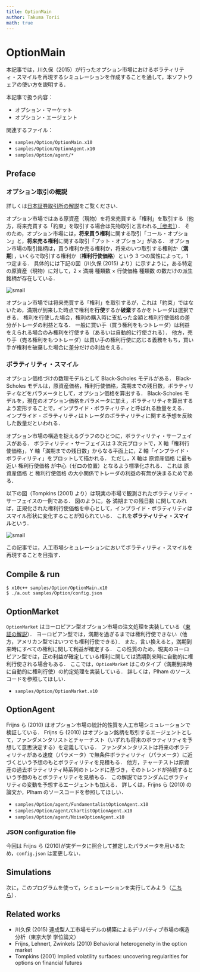 ```yaml
---
title: OptionMain
author: Takuma Torii
math: true
---
```


# OptionMain

本記事では，川久保（2015）が行ったオプション市場におけるボラティリティ・スマイルを再現するシミュレーションを作成することを通して，本ソフトウェアの使い方を説明する．

本記事で扱う内容：

  * オプション・マーケット
  * オプション・エージェント

関連するファイル：

  * `samples/Option/OptionMain.x10`
  * `samples/Option/OptionAgent.x10`
  * `samples/Option/agent/*`


## Preface

### オプション取引の概説

詳しくは[日本証券取引所の解説](http://www.jpx.co.jp/derivatives/options/)をご覧ください．

オプション市場ではある原資産（現物）を将来売買する「権利」を取引する（他方，将来売買する「約束」を取引する場合は先物取引と言われる[［参考］](http://www.jpx.co.jp/derivatives/options/outline/#heading_3)）．
そのため，オプション市場には，**将来買う権利**に関する取引「コール・オプション」と，**将来売る権利**に関する取引「プット・オプション」がある．
オプション市場の取引銘柄は，買う権利か売る権利か，将来のいつ取引する権利か（**満期**），いくらで取引する権利か（**権利行使価格**）という 3 つの属性によって，1 つ定まる．
具体的には下記の図（川久保 (2015) より）に示すように，ある特定の原資産（現物）に対して，2 × 満期 種類数 × 行使価格 種類数 の数だけの派生銘柄が存在している．

![small](/tutorial/OptionMain.figs/fig01.png)

オプション市場では将来売買する「権利」を取引するが，これは「約束」ではないため，満期が到来した時点で権利を**行使**するか**破棄**するかをトレーダは選択できる．
権利を行使した場合，権利の購入時に支払った金額と権利行使価格の差分がトレーダの利益となる．
一般に買い手（買う権利をもつトレーダ）は利益をえられる場合のみ権利を行使する（あるいは自動的に行使される）．
他方，売り手（売る権利をもつトレーダ）は買い手の権利行使に応じる義務をもち，買い手が権利を破棄した場合に差分だけの利益をえる．


### ボラティリティ・スマイル

オプション価格づけの数理モデルとして Black-Scholes モデルがある．
Black-Scholes モデルは，原資産価格，権利行使価格，満期までの残日数，ボラティリティなどをパラメータとして，オプション価格を算出する．
Black-Scholes モデルを，現在のオプション価格をパラメータに加え，ボラティリティを算出するよう変形することで，インプライド・ボラティリティと呼ばれる数量をえる．
インプライド・ボラティリティはトレーダのボラティリティに関する予想を反映した数量だといわれる．

オプション市場の構造を捉えるグラフのひとつに，ボラティリティ・サーフェイスがある．
ボラティリティ・サーフェイスは 3 次元プロットで，X 軸「権利行使価格」，Y 軸「満期までの残日数」からなる平面上に，Z 軸「インプライド・ボラティリティ」をプロットして描かれる．
ただし，X 軸は 原資産価格 に最も近い 権利行使価格 が中心（ゼロの位置）となるよう標準化される．
これは 原資産価格 と 権利行使価格 の大小関係でトレーダの利益の有無が決まるためである．

以下の図（Tompkins (2001) より）は現実の市場で観測されたボラティリティ・サーフェイスの一例である．
図のように，各 満期までの残日数 に関してみれば，正規化された権利行使価格を中心として，インプライド・ボラティリティはスマイル形状に変化することが知られている．
これを**ボラティリティ・スマイル**という．

![small](/tutorial/OptionMain.figs/fig02.png)

この記事では，人工市場シミュレーションにおいてボラティリティ・スマイルを再現することを目指す．


## Compile & run

```
$ x10c++ samples/Option/OptionMain.x10
$ ./a.out samples/Option/config.json
```


## OptionMarket

`OptionMarket` はヨーロピアン型オプション市場の注文処理を実装している（[東証の解説](http://www.jpx.co.jp/derivatives/options/simulation/)）．
ヨーロピアン型では，満期を過ぎるまでは権利行使できない（他方，アメリカン型ではいつでも権利行使できる）．
また，言い換えると，満期到来時にすべての権利に関して利益が確定する．
この性質のため，現実のヨーロピアン型では，正の利益が確定している権利に関しては満期到来時に自動的に権利行使される場合もある．
ここでは，`OptionMarket` はこのタイプ（満期到来時に自動的に権利行使）の約定処理を実装している．
詳しくは，Plham のソースコードを参照してほしい．

  * `samples/Option/OptionMarket.x10`


## OptionAgent

Frijns ら (2010) はオプション市場の統計的性質を人工市場シミュレーションで検証している．
Frijns ら (2010) はオプション銘柄を取引するエージェントとして，ファンダメンタリストとチャーチスト（いずれも将来のボラティリティを予想して意思決定する）を定義している．
ファンダメンタリストは将来のボラティリティがある速度（パラメータ）で無条件ボラティリティ（パラメータ）に近づくという予想のもとボラティリティを見積もる．
他方，チャーチストは原資産の過去ボラティリティ時系列のトレンドに基づき，そのトレンドが持続するという予想のもとボラティリティを見積もる．
この解説ではランダムにボラティリティの変動を予想するエージェントも加える．
詳しくは，Frijns ら (2010) の論文か，Plham のソースコードを参照してほしい．

  * `samples/Option/agent/FundamentalistOptionAgent.x10`
  * `samples/Option/agent/ChartistOptionAgent.x10`
  * `samples/Option/agent/NoiseOptionAgent.x10`


### JSON configuration file

今回は Frijns ら (2010)が実データに照合して推定したパラメータを用いるため，`config.json` は変更しない．


## Simulations

次に，このプログラムを使って，シミュレーションを実行してみよう（[こちら](/tutorial/OptionMain_UseCases)）．


## Related works

  * 川久保 (2015) 連成型人工市場モデルの構築によるデリバティブ市場の構造分析（東京大学 学位論文）
  * Frijns, Lehnert, Zwinkels (2010) Behavioral heterogeneity in the option market
  * Tompkins (2001) Implied volatility surfaces: uncovering regularities for options on financial futures


